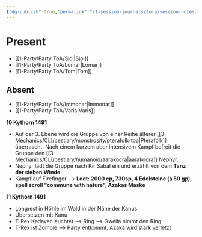 ```yaml
---
{"dg-publish":true,"permalink":"/1-session-journals/to-a/session-notes/2025-06-12-to-a-s009/","tags":["journal"]}
---
```



# Present




- [[1-Party/Party ToA/Sjol\|Sjol]] 
- [[1-Party/Party ToA/Lomar\|Lomar]]
- [[1-Party/Party ToA/Tom\|Tom]]

## Absent


- [[1-Party/Party ToA/Immonar\|Immonar]]
- [[1-Party/Party ToA/Varis\|Varis]]


**10 Kythorn 1491**
- Auf der 3. Ebene wird die Gruppe von einer Reihe älterer [[3-Mechanics/CLI/bestiary/monstrosity/pterafolk-toa\|Pterafolk]] überrascht. Nach einem kurzem aber intensivem Kampf befreit die Gruppe den [[3-Mechanics/CLI/bestiary/humanoid/aarakocra\|aarakocra]] Nephyr.
- Nephyr lädt die Gruppe nach Kir Sabal ein und erzählt von dem **Tanz der sieben Winde**
- Kampf auf Firefinger --> **Loot: 2000 cp, 730sp, 4 Edelsteine (á 50 gp), spell scroll "commune with nature", Azakas Maske**

**11 Kythorn 1491**
- Longrest in Höhle im Wald in der Nähe der Kanus
- Übersetzen mit Kanu
- T-Rex Kadaver leuchtet --> Ring --> Gwella nimmt den Ring
- T-Rex ist Zombie --> Party entkommt, Azaka wird stark verletzt
